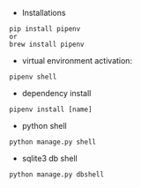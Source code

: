 * Installations 
```
pip install pipenv
or
brew install pipenv
```
* virtual environment activation:
```
pipenv shell
```

* dependency install
```
pipenv install [name]
```

* python shell
```
python manage.py shell
```

* sqlite3 db shell
```
python manage.py dbshell
```